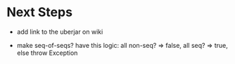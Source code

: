 Next Steps
=============================================

* add link to the uberjar on wiki

* make seq-of-seqs? have this logic: all non-seq? => false, all seq? => true, else throw Exception